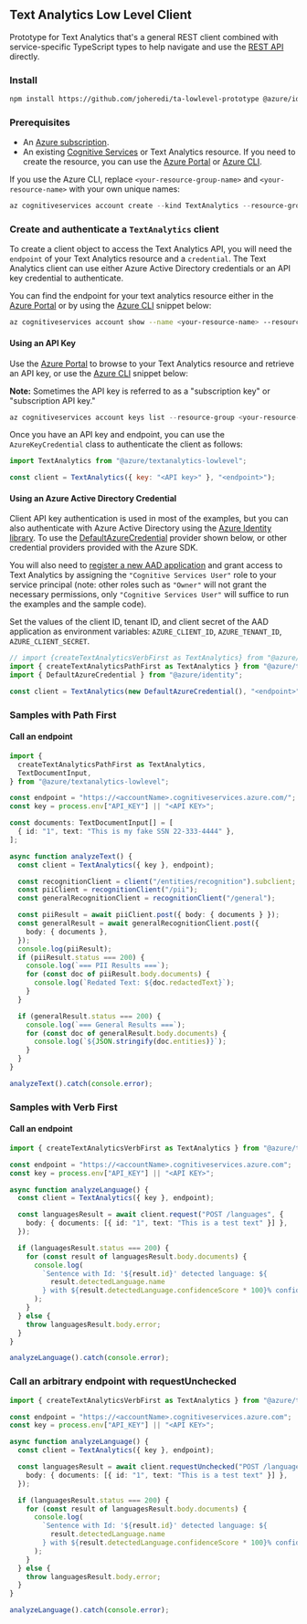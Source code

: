 ## Text Analytics Low Level Client

Prototype for Text Analytics that's a general REST client combined with service-specific TypeScript types to help navigate and use the [REST API][rest_api] directly.

### Install

```bash
npm install https://github.com/joheredi/ta-lowlevel-prototype @azure/identity
```

### Prerequisites

- An [Azure subscription][azure_sub].
- An existing [Cognitive Services][cognitive_resource] or Text Analytics resource. If you need to create the resource, you can use the [Azure Portal][azure_portal] or [Azure CLI][azure_cli].

If you use the Azure CLI, replace `<your-resource-group-name>` and `<your-resource-name>` with your own unique names:

```PowerShell
az cognitiveservices account create --kind TextAnalytics --resource-group <your-resource-group-name> --name <your-resource-name> --sku <your-sku-name> --location <your-location>
```

### Create and authenticate a `TextAnalytics` client

To create a client object to access the Text Analytics API, you will need the `endpoint` of your Text Analytics resource and a `credential`. The Text Analytics client can use either Azure Active Directory credentials or an API key credential to authenticate.

You can find the endpoint for your text analytics resource either in the [Azure Portal][azure_portal] or by using the [Azure CLI][azure_cli] snippet below:

```bash
az cognitiveservices account show --name <your-resource-name> --resource-group <your-resource-group-name> --query "properties.endpoint"
```

#### Using an API Key

Use the [Azure Portal][azure_portal] to browse to your Text Analytics resource and retrieve an API key, or use the [Azure CLI][azure_cli] snippet below:

**Note:** Sometimes the API key is referred to as a "subscription key" or "subscription API key."

```PowerShell
az cognitiveservices account keys list --resource-group <your-resource-group-name> --name <your-resource-name>
```

Once you have an API key and endpoint, you can use the `AzureKeyCredential` class to authenticate the client as follows:

```js
import TextAnalytics from "@azure/textanalytics-lowlevel";

const client = TextAnalytics({ key: "<API key>" }, "<endpoint>");
```

#### Using an Azure Active Directory Credential

Client API key authentication is used in most of the examples, but you can also authenticate with Azure Active Directory using the [Azure Identity library][azure_identity]. To use the [DefaultAzureCredential][defaultazurecredential] provider shown below,
or other credential providers provided with the Azure SDK.

You will also need to [register a new AAD application][register_aad_app] and grant access to Text Analytics by assigning the `"Cognitive Services User"` role to your service principal (note: other roles such as `"Owner"` will not grant the necessary permissions, only `"Cognitive Services User"` will suffice to run the examples and the sample code).

Set the values of the client ID, tenant ID, and client secret of the AAD application as environment variables: `AZURE_CLIENT_ID`, `AZURE_TENANT_ID`, `AZURE_CLIENT_SECRET`.

```js
// import {createTextAnalyticsVerbFirst as TextAnalytics} from "@azure/-lowlevel";
import { createTextAnalyticsPathFirst as TextAnalytics } from "@azure/textanalytics-lowlevel";
import { DefaultAzureCredential } from "@azure/identity";

const client = TextAnalytics(new DefaultAzureCredential(), "<endpoint>");
```

### Samples with Path First

#### Call an endpoint

```typescript
import {
  createTextAnalyticsPathFirst as TextAnalytics,
  TextDocumentInput,
} from "@azure/textanalytics-lowlevel";

const endpoint = "https://<accountName>.cognitiveservices.azure.com/";
const key = process.env["API_KEY"] || "<API KEY>";

const documents: TextDocumentInput[] = [
  { id: "1", text: "This is my fake SSN 22-333-4444" },
];

async function analyzeText() {
  const client = TextAnalytics({ key }, endpoint);

  const recognitionClient = client("/entities/recognition").subclient;
  const piiClient = recognitionClient("/pii");
  const generalRecognitionClient = recognitionClient("/general");

  const piiResult = await piiClient.post({ body: { documents } });
  const generalResult = await generalRecognitionClient.post({
    body: { documents },
  });
  console.log(piiResult);
  if (piiResult.status === 200) {
    console.log(`=== PII Results ===`);
    for (const doc of piiResult.body.documents) {
      console.log(`Redated Text: ${doc.redactedText}`);
    }
  }

  if (generalResult.status === 200) {
    console.log(`=== General Results ===`);
    for (const doc of generalResult.body.documents) {
      console.log(`${JSON.stringify(doc.entities)}`);
    }
  }
}

analyzeText().catch(console.error);
```

### Samples with Verb First

#### Call an endpoint

```typescript
import { createTextAnalyticsVerbFirst as TextAnalytics } from "@azure/textanalytics-lowlevel";

const endpoint = "https://<accountName>.cognitiveservices.azure.com";
const key = process.env["API_KEY"] || "<API KEY>";

async function analyzeLanguage() {
  const client = TextAnalytics({ key }, endpoint);

  const languagesResult = await client.request("POST /languages", {
    body: { documents: [{ id: "1", text: "This is a test text" }] },
  });

  if (languagesResult.status === 200) {
    for (const result of languagesResult.body.documents) {
      console.log(
        `Sentence with Id: '${result.id}' detected language: ${
          result.detectedLanguage.name
        } with ${result.detectedLanguage.confidenceScore * 100}% confidence`
      );
    }
  } else {
    throw languagesResult.body.error;
  }
}

analyzeLanguage().catch(console.error);
```

### Call an arbitrary endpoint with requestUnchecked

```typescript
import { createTextAnalyticsVerbFirst as TextAnalytics } from "@azure/textanalytics-lowlevel";

const endpoint = "https://<accountName>.cognitiveservices.azure.com";
const key = process.env["API_KEY"] || "<API KEY>";

async function analyzeLanguage() {
  const client = TextAnalytics({ key }, endpoint);

  const languagesResult = await client.requestUnchecked("POST /languages", {
    body: { documents: [{ id: "1", text: "This is a test text" }] },
  });

  if (languagesResult.status === 200) {
    for (const result of languagesResult.body.documents) {
      console.log(
        `Sentence with Id: '${result.id}' detected language: ${
          result.detectedLanguage.name
        } with ${result.detectedLanguage.confidenceScore * 100}% confidence`
      );
    }
  } else {
    throw languagesResult.body.error;
  }
}

analyzeLanguage().catch(console.error);
```

[azure_cli]: https://docs.microsoft.com/cli/azure
[azure_sub]: https://azure.microsoft.com/free/
[cognitive_resource]: https://docs.microsoft.com/azure/cognitive-services/cognitive-services-apis-create-account
[azure_portal]: https://portal.azure.com
[azure_identity]: https://github.com/Azure/azure-sdk-for-js/tree/master/sdk/identity/identity
[register_aad_app]: https://docs.microsoft.com/azure/cognitive-services/authentication#assign-a-role-to-a-service-principal
[defaultazurecredential]: https://github.com/Azure/azure-sdk-for-js/tree/master/sdk/identity/identity#defaultazurecredential
[rest_api]: https://westus2.dev.cognitive.microsoft.com/docs/services/TextAnalytics-v3-1-preview-3/

